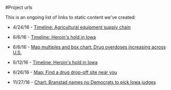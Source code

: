 #Project urls

This is an ongoing list of links to static content we've created:

* 4/24/16 - [Timeline: Agricultural equipment supply chain](http://www.thegazette.com/subject/news/links-in-the-agricultural-equipment-supply-chain-the-iron-range-20160424)

* 6/6/16 - [Timeline: Heroin's hold in Iowa](http://www.thegazette.com/subject/news/heroins-hold-how-iowans-struggle-x2014-and-sometimes-succeed-x2014-in-overcoming-opioid-addiction-20160605)

* 6/6/16 - [Map multiples and box chart: Drug overdoses increasing across U.S.](http://www.thegazette.com/subject/news/heroins-hold-how-iowans-struggle-x2014-and-sometimes-succeed-x2014-in-overcoming-opioid-addiction-20160605)

* 6/12/16 - [Timeline: Heroin's hold in Iowa](http://www.thegazette.com/subject/news/heroins-hold-for-some-heroin-is-love-at-first-sight-20160612)

* 6/26/16 - [Map: Find a drug drop-off site near you](https://www.fusionfarm.com/gaz-content/ia-drug-drop-off/index.html)

* 11/27/16 - [Chart: Branstad names no Democrats to pick Iowa judges](http://www.thegazette.com/subject/news/politics/election/iowa-statehouse/branstad-names-no-democrats-to-pick-iowa-judges-20161127)